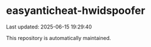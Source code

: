 # easyanticheat-hwidspoofer

Last updated: 2025-06-15 19:29:40

This repository is automatically maintained.
